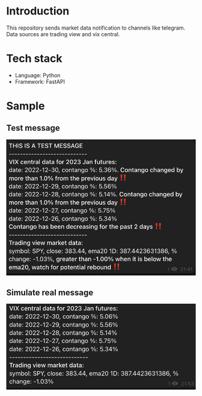 # Introduction
This repository sends market data notification to channels like telegram. Data sources are trading view and vix central.

# Tech stack
* Language: Python
* Framework: FastAPI

# Sample
## Test message
![test message](images/telegram_test_message.png)

## Simulate real message
![test message](images/telegram_simulate_real_traffic.png)